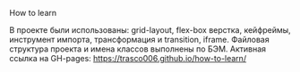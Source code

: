 How to learn

В проекте были использованы: grid-layout, flex-box верстка, кейфреймы, инструмент импорта, трансформация и transition, iframe. Файловая структура проекта и имена классов выполнены по БЭМ.
Активная ссылка на GH-pages: https://trasco006.github.io/how-to-learn/
